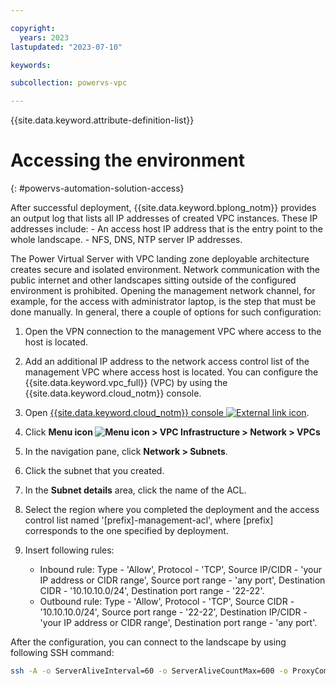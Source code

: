 ```yaml
---

copyright:
  years: 2023
lastupdated: "2023-07-10"

keywords:

subcollection: powervs-vpc

---
```


{{site.data.keyword.attribute-definition-list}}

# Accessing the environment
{: #powervs-automation-solution-access}

After successful deployment, {{site.data.keyword.bplong_notm}} provides an output log that lists all IP addresses of created VPC instances. These IP addresses include:
    - An access host IP address that is the entry point to the whole landscape.
    - NFS, DNS, NTP server IP addresses.

The Power Virtual Server with VPC landing zone deployable architecture creates secure and isolated environment. Network communication with the public internet and other landscapes sitting outside of the configured environment is prohibited. Opening the management network channel, for example, for the access with administrator laptop, is the step that must be done manually. In general, there a couple of options for such configuration:

1. Open the VPN connection to the management VPC where access to the host is located.
2. Add an additional IP address to the network access control list of the management VPC where access host is located. You can configure the {{site.data.keyword.vpc_full}} (VPC) by using the {{site.data.keyword.cloud_notm}} console.

1. Open [{{site.data.keyword.cloud_notm}} console ![External link icon](../icons/launch-glyph.svg "External link icon")](/login).
1. Click **Menu icon ![Menu icon](../../icons/icon_hamburger.svg) > VPC Infrastructure > Network > VPCs**
1. In the navigation pane, click **Network > Subnets**.
1. Click the subnet that you created.
1. In the **Subnet details** area, click the name of the ACL.
1. Select the region where you completed the deployment and the access control list named '[prefix]-management-acl', where [prefix] corresponds to the one specified by deployment. 
1. Insert following rules:
    - Inbound rule: Type - 'Allow', Protocol - 'TCP', Source IP/CIDR - 'your IP address or CIDR range', Source port range - 'any port', Destination CIDR - '10.10.10.0/24', Destination port range - '22-22'.
    - Outbound rule: Type - 'Allow', Protocol - 'TCP', Source CIDR - '10.10.10.0/24', Source port range - '22-22', Destination IP/CIDR - 'your IP address or CIDR range', Destination port range - 'any port'.

After the configuration, you can connect to the landscape by using following SSH command:

```sh
ssh -A -o ServerAliveInterval=60 -o ServerAliveCountMax=600 -o ProxyCommand=\"ssh -W %h:%p root@\<access_host_floating_ip\>\" root@\<vpc_instance_ip\>
```

